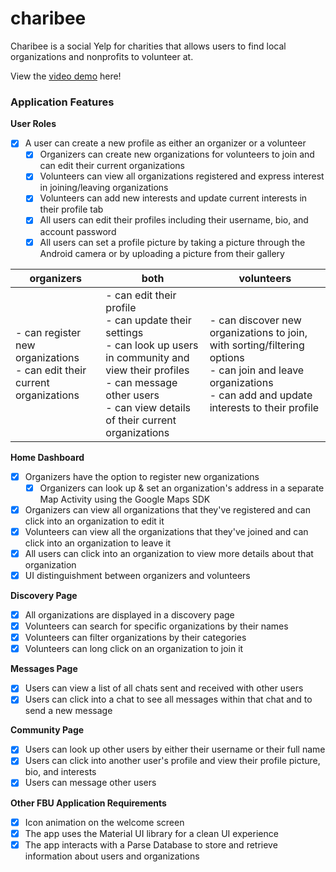 # charibee

Charibee is a social Yelp for charities that allows users to find local organizations and nonprofits to volunteer at.

View the [video demo](https://youtu.be/tBCh-Qbd0PA) here!

### Application Features

**User Roles**
- [x] A user can create a new profile as either an organizer or a volunteer
  - [x] Organizers can create new organizations for volunteers to join and can edit their current organizations
  - [x] Volunteers can view all organizations registered and express interest in joining/leaving organizations
  - [x] Volunteers can add new interests and update current interests in their profile tab
  - [x] All users can edit their profiles including their username, bio, and account password
  - [x] All users can set a profile picture by taking a picture through the Android camera or by uploading a picture from their gallery
 
| organizers                                                   | both                                                         | volunteers                                                   |
| ------------------------------------------------------------ | ------------------------------------------------------------ | ------------------------------------------------------------ |
| - can register new organizations<br>- can edit their current organizations | - can edit their profile<br>- can update their settings<br>- can look up users in community and view their profiles<br>- can message other users<br>- can view details of their current organizations | - can discover new organizations to join, with sorting/filtering options<br>- can join and leave organizations<br>- can add and update interests to their profile |
  
**Home Dashboard**
- [x] Organizers have the option to register new organizations
  - [x] Organizers can look up & set an organization's address in a separate Map Activity using the Google Maps SDK
- [x] Organizers can view all organizations that they've registered and can click into an organization to edit it
- [X] Volunteers can view all the organizations that they've joined and can click into an organization to leave it
- [x] All users can click into an organization to view more details about that organization
- [x] UI distinguishment between organizers and volunteers

**Discovery Page**
- [x] All organizations are displayed in a discovery page
- [x] Volunteers can search for specific organizations by their names
- [x] Volunteers can filter organizations by their categories
- [x] Volunteers can  long click on an organization to join it

**Messages Page**
- [x] Users can view a list of all chats sent and received with other users
- [x] Users can click into a chat to see all messages within that chat and to send a new message

**Community Page**
- [x] Users can look up other users by either their username or their full name
- [x] Users can click into another user's profile and view their profile picture, bio, and interests
- [x] Users can message other users

**Other FBU Application Requirements**
- [x] Icon animation on the welcome screen
- [x] The app uses the Material UI library for a clean UI experience
- [x] The app interacts with a Parse Database to store and retrieve information about users and organizations

